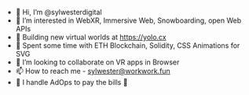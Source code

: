 - 👋 Hi, I’m @sylwesterdigital
- 👀 I’m interested in WebXR, Immersive Web, Snowboarding, open Web APIs
- 🧊 Building new virtual worlds at https://yolo.cx
- 🌱 Spent some time with ETH Blockchain, Solidity, CSS Animations for SVG
- 💞️ I’m looking to collaborate on VR apps in Browser
- 📫 How to reach me - sylwester@workwork.fun
- 💸 I handle AdOps to pay the bills 🤪

<!---
sylwesterdigital/sylwesterdigital is a ✨ special ✨ repository because its `README.md` (this file) appears on your GitHub profile.
You can click the Preview link to take a look at your changes.
--->
